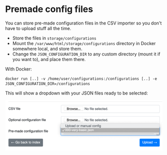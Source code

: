 # Premade config files

You can store pre-made configuration files in the CSV importer so you don't have to upload stuff all the time.

- Store the files in `storage/configurations`
- Mount the `/var/www/html/storage/configurations` directory in Docker somewhere local, and store them.
- Change the `JSON_CONFIGURATION_DIR` to any custom directory (mount it if you want to), and place them there.

With Docker:

```
docker run [..] -v /home/user/configurations:/configurations [..] -e JSON_CONFIGURATION_DIR=/configurations
```

This will show a dropdown with your JSON files ready to be selected:

![Selecting pre-configured JSON files](../usage/images/preselect.png)
